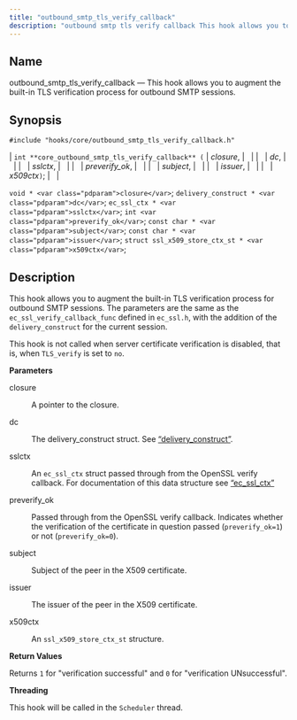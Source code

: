 ```yaml
---
title: "outbound_smtp_tls_verify_callback"
description: "outbound smtp tls verify callback This hook allows you to augment the built in TLS verification process for outbound SMTP sessions int core outbound smtp tls verify callback closure dc sslctx preverify ok subject issuer x 509 ctx void closure delivery construct dc ec ssl ctx sslctx int preverify ok..."
---
```


<a name="hooks.core.outbound_smtp_tls_verify_callback"></a> 
## Name

outbound_smtp_tls_verify_callback — This hook allows you to augment the built-in TLS verification process for outbound SMTP sessions.

## Synopsis

`#include "hooks/core/outbound_smtp_tls_verify_callback.h"`

| `int **core_outbound_smtp_tls_verify_callback** (` | <var class="pdparam">closure</var>, |   |
|   | <var class="pdparam">dc</var>, |   |
|   | <var class="pdparam">sslctx</var>, |   |
|   | <var class="pdparam">preverify_ok</var>, |   |
|   | <var class="pdparam">subject</var>, |   |
|   | <var class="pdparam">issuer</var>, |   |
|   | <var class="pdparam">x509ctx</var>`)`; |   |

`void * <var class="pdparam">closure</var>`;
`delivery_construct * <var class="pdparam">dc</var>`;
`ec_ssl_ctx * <var class="pdparam">sslctx</var>`;
`int <var class="pdparam">preverify_ok</var>`;
`const char * <var class="pdparam">subject</var>`;
`const char * <var class="pdparam">issuer</var>`;
`struct ssl_x509_store_ctx_st * <var class="pdparam">x509ctx</var>`;<a name="idp36674880"></a> 
## Description

This hook allows you to augment the built-in TLS verification process for outbound SMTP sessions. The parameters are the same as the `ec_ssl_verify_callback_func` defined in `ec_ssl.h`, with the addition of the `delivery_construct` for the current session.

This hook is not called when server certificate verification is disabled, that is, when `TLS_verify` is set to `no`.

**<a name="idp36679024"></a> Parameters**

<dl class="variablelist">

<dt>closure</dt>

<dd>

A pointer to the closure.

</dd>

<dt>dc</dt>

<dd>

The delivery_construct struct. See [“delivery_construct”](/momentum/3/3-api/structs-delivery-construct).

</dd>

<dt>sslctx</dt>

<dd>

An `ec_ssl_ctx` struct passed through from the OpenSSL verify callback. For documentation of this data structure see [“ec_ssl_ctx”](/momentum/3/3-api/structs-ec-ssl-ctx)

</dd>

<dt>preverify_ok</dt>

<dd>

Passed through from the OpenSSL verify callback. Indicates whether the verification of the certificate in question passed (`preverify_ok=1`) or not (`preverify_ok=0`).

</dd>

<dt>subject</dt>

<dd>

Subject of the peer in the X509 certificate.

</dd>

<dt>issuer</dt>

<dd>

The issuer of the peer in the X509 certificate.

</dd>

<dt>x509ctx</dt>

<dd>

An `ssl_x509_store_ctx_st` structure.

</dd>

</dl>

**<a name="idp40461104"></a> Return Values**

Returns `1` for "verification successful" and `0` for "verification UNsuccessful".

**<a name="idp40462944"></a> Threading**

This hook will be called in the `Scheduler` thread.